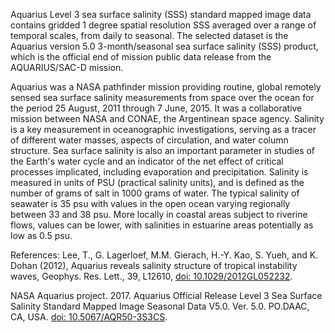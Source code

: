 Aquarius Level 3 sea surface salinity (SSS) standard mapped image data contains gridded 1 degree spatial resolution SSS averaged over a range of temporal scales, from daily to seasonal. The selected dataset is the Aquarius version 5.0 3-month/seasonal sea surface salinity (SSS) product, which is the official end of mission public data release from the AQUARIUS/SAC-D mission.  

Aquarius was a NASA pathfinder mission providing routine, global remotely sensed sea surface salinity measurements from space over the ocean for the period 25 August, 2011 through 7 June, 2015. It was a collaborative mission between NASA and CONAE, the Argentinean space agency. Salinity is a key measurement in oceanographic investigations, serving as a tracer of different water masses, aspects of circulation, and water column structure.  Sea surface salinity is also an important parameter in studies of the Earth's water cycle and an indicator of the net effect of critical processes implicated, including evaporation and precipitation. Salinity is measured in units of PSU (practical salinity units), and is defined as the number of grams of salt in 1000 grams of water. The typical salinity of seawater is 35 psu with values in the open ocean varying regionally between 33 and 38 psu.  More locally in coastal areas subject to riverine flows, values can be lower, with salinities in estuarine areas potentially as low as 0.5 psu.

References:
Lee, T., G. Lagerloef, M.M. Gierach, H.-Y. Kao, S. Yueh, and K. Dohan (2012), Aquarius reveals salinity structure of tropical instability waves, Geophys. Res. Lett., 39, L12610, [doi: 10.1029/2012GL052232](https://doi.org/10.1029/2012GL052232).

NASA Aquarius project. 2017. Aquarius Official Release Level 3 Sea Surface Salinity Standard Mapped Image Seasonal Data V5.0. Ver. 5.0. PO.DAAC, CA, USA. [doi: 10.5067/AQR50-3S3CS](https://doi.org/10.5067/AQR50-3S3CS).
